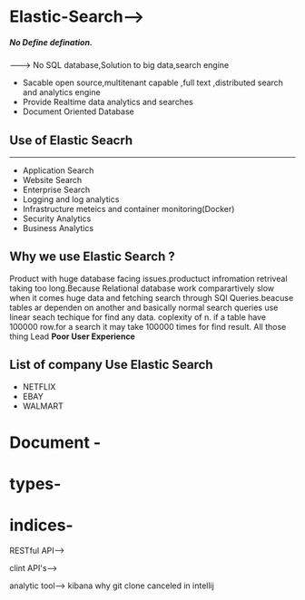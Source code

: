 # Elastic-Search-->
##### No Define defination.
---> No SQL database,Solution to big data,search engine
* Sacable open source,multitenant capable ,full text ,distributed search and analytics engine
* Provide Realtime data analytics and searches 
* Document Oriented Database
## Use of Elastic Seacrh 
***
* Application Search 
* Website Search
* Enterprise Search
* Logging and log analytics 
* Infrastructure meteics and container monitoring(Docker)
* Security Analytics 
* Business Analytics

## Why we use Elastic Search ?
Product with huge database facing issues.productuct infromation retriveal taking too long.Because Relational database work comparartively slow  when it comes huge data and fetching search through SQl Queries.beacuse tables ar dependen on another and basically normal search queries use linear seach techique for find any data. coplexity of n. if a table have 100000 row.for a search it may take 100000 times for find result.
All those thing Lead 
**Poor User Experience**

## List of company Use Elastic Search 
* NETFLIX
* EBAY
* WALMART

# Document - 


# types-

# indices-
RESTful API-->

clint API's-->

analytic tool--> kibana
why git clone canceled in intellij
